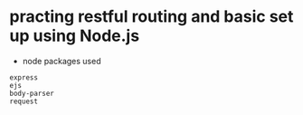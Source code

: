 # practing restful routing and basic set up using Node.js
* node packages used
```
express
ejs
body-parser
request
```